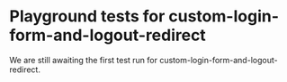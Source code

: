 # Playground tests for custom-login-form-and-logout-redirect
We are still awaiting the first test run for custom-login-form-and-logout-redirect.
